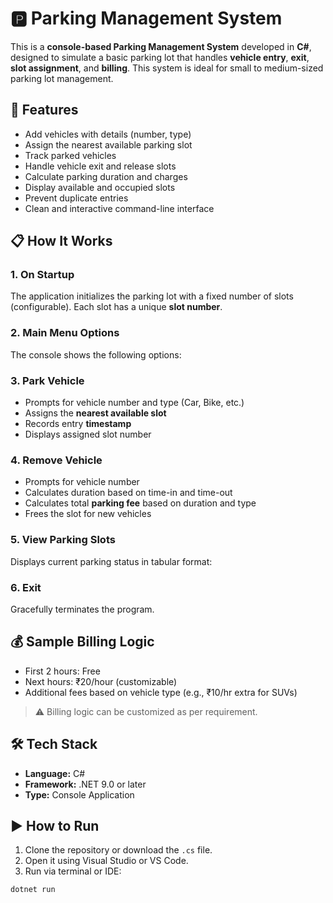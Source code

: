 # 🅿️ Parking Management System

This is a **console-based Parking Management System** developed in **C#**, designed to simulate a basic parking lot that handles **vehicle entry**, **exit**, **slot assignment**, and **billing**. This system is ideal for small to medium-sized parking lot management.

## 🚗 Features

- Add vehicles with details (number, type)
- Assign the nearest available parking slot
- Track parked vehicles
- Handle vehicle exit and release slots
- Calculate parking duration and charges
- Display available and occupied slots
- Prevent duplicate entries
- Clean and interactive command-line interface

## 📋 How It Works

### 1. On Startup
The application initializes the parking lot with a fixed number of slots (configurable). Each slot has a unique **slot number**.

### 2. Main Menu Options
The console shows the following options:


### 3. Park Vehicle
- Prompts for vehicle number and type (Car, Bike, etc.)
- Assigns the **nearest available slot**
- Records entry **timestamp**
- Displays assigned slot number

### 4. Remove Vehicle
- Prompts for vehicle number
- Calculates duration based on time-in and time-out
- Calculates total **parking fee** based on duration and type
- Frees the slot for new vehicles

### 5. View Parking Slots
Displays current parking status in tabular format:


### 6. Exit
Gracefully terminates the program.

## 💰 Sample Billing Logic

- First 2 hours: Free
- Next hours: ₹20/hour (customizable)
- Additional fees based on vehicle type (e.g., ₹10/hr extra for SUVs)

> ⚠️ Billing logic can be customized as per requirement.

## 🛠️ Tech Stack

- **Language:** C#
- **Framework:** .NET 9.0 or later
- **Type:** Console Application

## ▶️ How to Run

1. Clone the repository or download the `.cs` file.
2. Open it using Visual Studio or VS Code.
3. Run via terminal or IDE:

```bash
dotnet run

